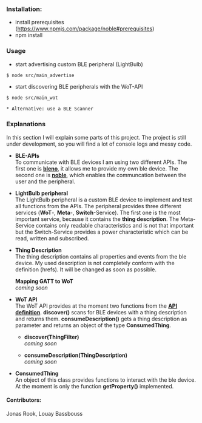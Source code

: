 ### **Installation:** ###

* install prerequisites (https://www.npmjs.com/package/noble#prerequisites)
* npm install

### **Usage** ###
* start advertising custom BLE peripheral (LightBulb)
```sh
$ node src/main_advertise
```

* start discovering BLE peripherals with the WoT-API
```sh
$ node src/main_wot
```

    * Alternative: use a BLE Scanner

### **Explanations** ###
In this section I will explain some parts of this project. The project is still under
development, so you will find a lot of console logs and messy code.  

* **BLE-APIs**  
To communicate with BLE devices I am using two different APIs. The first one is [**bleno**](https://github.com/sandeepmistry/bleno),
it allows me to provide my own ble device. The second one is [**noble**](https://github.com/sandeepmistry/noble), which enables the
communcation between the user and the peripheral.


* **LightBulb peripheral**  
The LightBulb peripheral is a custom BLE device to implement and test all functions from the APIs. The peripheral
provides three different services (**WoT**-, **Meta**-, **Switch**-Service). The first one is the most important service,
because it contains the **thing description**. The Meta-Service contains only readable characteristics and is not that important but
the Switch-Service provides a power characteristic which can be read, written and subscribed.  

* **Thing Description**  
The thing description contains all properties and events from the ble device. My used description is not completely conform with the definition (hrefs). It will be changed as soon as possible.

    **Mapping GATT to WoT**  
    *coming soon*   
  
  
* **WoT API**  
The WoT API provides at the moment two functions from the [**API definition**](http://w3c.github.io/wot/current-practices/wot-practices.html#scripting-api). **discover()** scans for BLE devices with a thing description and returns them. **consumeDescription()** gets a thing description as parameter and returns an object of the type **ConsumedThing**.

    * **discover(ThingFilter)**  
	  *coming soon*
	
	* **consumeDescription(ThingDescription)**  
	  *coming soon* 
	
	
* **ConsumedThing**   
An object of this class provides functions to interact with the ble device. At the moment is only the function **getProperty()** implemented.

#### **Contributors:** ####
Jonas Rook,
Louay Bassbouss

